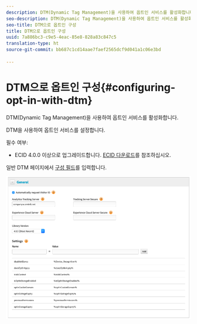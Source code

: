 ```yaml
---
description: DTM(Dynamic Tag Management)을 사용하여 옵트인 서비스를 활성화합니다.
seo-description: DTM(Dynamic Tag Management)을 사용하여 옵트인 서비스를 활성화합니다.
seo-title: DTM으로 옵트인 구성
title: DTM으로 옵트인 구성
uuid: 7a886bc3-c9e5-4eac-85e8-828a83c847c5
translation-type: ht
source-git-commit: bb687c1cd14aae7faef2565dcf9d041a1c06e3bd

---
```



# DTM으로 옵트인 구성{#configuring-opt-in-with-dtm}

DTM(Dynamic Tag Management)을 사용하여 옵트인 서비스를 활성화합니다.

DTM을 사용하여 옵트인 서비스를 설정합니다.

필수 여부:

* ECID 4.0.0 이상으로 업그레이드합니다. [ECID 다운로드](https://github.com/Adobe-Marketing-Cloud/id-service/releases)를 참조하십시오.

일반 DTM 페이지에서 [구성 필드](https://marketing.adobe.com/resources/help/ko_KR/mcvid/api.html)를 입력합니다.

![](assets/DTM-example.png)
